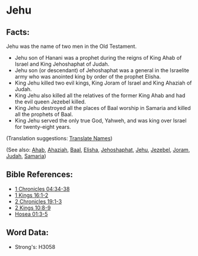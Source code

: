 # Jehu #

## Facts: ##

Jehu was the name of two men in the Old Testament.

* Jehu son of Hanani was a prophet during the reigns of King Ahab of Israel and King Jehoshaphat of Judah.
* Jehu son (or descendant) of Jehoshaphat was a general in the Israelite army who was anointed king by order of the prophet Elisha.
* King Jehu killed two evil kings,  King Joram of Israel and King Ahaziah of Judah.
* King Jehu also killed all the relatives of the former King Ahab and had the evil queen Jezebel killed.
* King Jehu destroyed all the places of Baal worship in Samaria and killed all the prophets of Baal.
* King Jehu served the only true God, Yahweh, and was king over Israel for twenty-eight years.

(Translation suggestions: [Translate Names](rc://en/ta/man/translate/translate-names))

(See also: [Ahab](../names/ahab.md), [Ahaziah](../names/ahaziah.md), [Baal](../names/baal.md), [Elisha](../names/elisha.md), [Jehoshaphat](../names/jehoshaphat.md), [Jehu](../names/jehu.md), [Jezebel](../names/jezebel.md), [Joram](../names/joram.md), [Judah](../names/kingdomofjudah.md), [Samaria](../names/samaria.md))

## Bible References: ##

* [1 Chronicles 04:34-38](rc://en/tn/help/1ch/04/34)
* [1 Kings 16:1-2](rc://en/tn/help/1ki/16/01)
* [2 Chronicles 19:1-3](rc://en/tn/help/2ch/19/01)
* [2 Kings 10:8-9](rc://en/tn/help/2ki/10/08)
* [Hosea 01:3-5](rc://en/tn/help/hos/01/03)

## Word Data: ##

* Strong's: H3058
